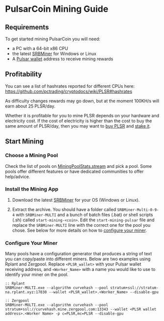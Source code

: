 # PulsarCoin Mining Guide

## Requirements
To get started mining PulsarCoin you will need:
 - a PC with a 64-bit x86 CPU
 - the latest [SRBMiner](https://github.com/doktor83/SRBMiner-Multi/releases) for Windows or Linux
 - A [Pulsar wallet](GettingStartedGuide.md#1-get-the-pulsar-wallet) address to receive mining rewards

## Profitability

You can see a list of hashrates reported for different CPUs here: https://github.com/pctrading/cryptodocs/wiki/PLSR#hashrates

As difficulty changes rewards may go down, but at the moment 100KH/s will earn about 25 PLSR/day.

Whether it is profitable for you to mine PLSR depends on your hardware and electricity cost. If the cost of electricity is higher than the cost to buy the same amount of PLSR/day, then you may want to [buy PLSR](GettingStartedGuide.md#2-buy-or-mine-your-first-plsr) and [stake it](GettingStartedGuide.md#3-stake-your-plsr-to-earn-more).

## Start Mining

### Choose a Mining Pool

Check the list of pools on [MiningPoolStats.stream](https://miningpoolstats.stream/pulsarcoin) and pick a pool. Some pools offer different features or have dedicated communities to offer help/advice.

### Install the Mining App

1. Download the latest [SRBMiner](https://github.com/doktor83/SRBMiner-Multi/releases) for your OS (Windows or Linux).

2. Extract the archive. You should have a folder called `SRBMiner-Multi-0-9-4` with `SRBMiner-MULTI` and a bunch of batch files (.bat) or shell scripts (.sh) called `start-mining-<coin>`. Edit the `start-mining-pulsar` file and replace the `SRBMiner-MULTI` line with the correct one for the pool you chose. See below for more details on how to [configure your miner](#configure-your-miner).

### Configure Your Miner

Many pools have a configuration generator that produces a string of text you can copy/paste into different miners. Below are two examples using Rplant and Zergpool. Replace `<PLSR_wallet>` with your Pulsar wallet receiving address, and `<Worker_Name>` with a name you would like to use to identify your miner on the pool.
```
:: Rplant
SRBMiner-MULTI.exe --algorithm curvehash --pool stratum+ssl://stratum-na.rplant.xyz:17030 --wallet <PLSR_wallet>.<Worker_Name> --disable-gpu
```
```
:: Zergpool
SRBMiner-MULTI.exe --algorithm curvehash --pool stratum+ssl://curvehash.mine.zergpool.com:13343 --wallet <PLSR wallet address>.<Worker Name> -p c=PLSR,mc=PLSR --disable-gpu
```

